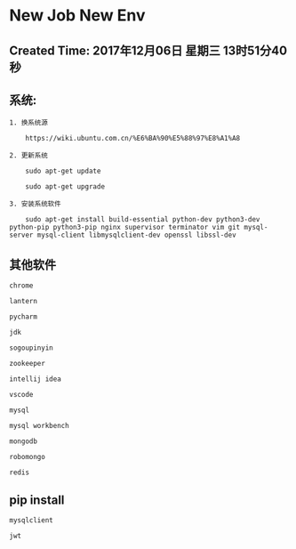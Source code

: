 # New Job New Env

## Created Time: 2017年12月06日 星期三 13时51分40秒

## 系统:

```
1. 换系统源

    https://wiki.ubuntu.com.cn/%E6%BA%90%E5%88%97%E8%A1%A8

2. 更新系统

    sudo apt-get update

    sudo apt-get upgrade

3. 安装系统软件

    sudo apt-get install build-essential python-dev python3-dev python-pip python3-pip nginx supervisor terminator vim git mysql-server mysql-client libmysqlclient-dev openssl libssl-dev
```

## 其他软件

```
chrome

lantern

pycharm

jdk

sogoupinyin

zookeeper

intellij idea

vscode

mysql

mysql workbench

mongodb

robomongo

redis
```

## pip install

```
mysqlclient

jwt
```
